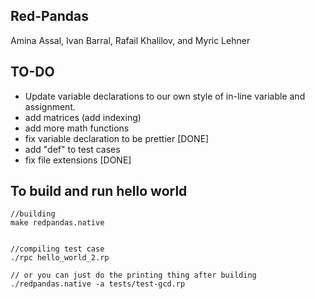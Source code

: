 ## Red-Pandas

Amina Assal, Ivan Barral, Rafail Khalilov, and Myric Lehner

## TO-DO

- Update variable declarations to our own style of in-line variable and assignment.
- add matrices (add indexing)
- add more math functions
- fix variable declaration to be prettier [DONE]
- add "def" to test cases
- fix file extensions [DONE]

## To build and run hello world

```
//building
make redpandas.native


//compiling test case
./rpc hello_world_2.rp

// or you can just do the printing thing after building
./redpandas.native -a tests/test-gcd.rp
```

